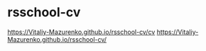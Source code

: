 # rsschool-cv

<https://Vitaliy-Mazurenko.github.io/rsschool-cv/cv>
<https://Vitaliy-Mazurenko.github.io/rsschool-cv/>
